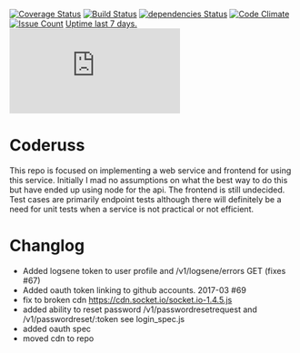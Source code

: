 [![Coverage Status](https://coveralls.io/repos/github/russjohnson09/coderuss/badge.svg?branch=master)](https://coveralls.io/github/russjohnson09/coderuss?branch=master)
[![Build Status](https://secure.travis-ci.org/russjohnson09/coderuss.png?branch=master)](https://travis-ci.org/russjohnson09/coderuss)
[![dependencies Status](https://david-dm.org/russjohnson09/coderuss/status.svg)](https://david-dm.org/russjohnson09/coderuss)
[![Code Climate](https://codeclimate.com/github/russjohnson09/coderuss/badges/gpa.svg)](https://codeclimate.com/github/russjohnson09/coderuss)
[![Issue Count](https://codeclimate.com/github/russjohnson09/coderuss/badges/issue_count.svg)](https://codeclimate.com/github/russjohnson09/coderuss)
[Uptime last 7 days.](https://coderuss.herokuapp.com ) [![Statuscake Uptime Monitoring](https://app.statuscake.com/button/index.php?Track=BVzY2dDKip&Days=7&Design=6)](https://codeclimate.com/github/russjohnson09/coderuss)

Coderuss
===============================
This repo is focused on implementing a web service and frontend
for using this service. Initially I mad no assumptions on what
the best way to do this but have ended up using node for
the api. The frontend is still undecided. Test cases are primarily
endpoint tests although there will definitely be a need for
unit tests when a service is not practical or not efficient.


Changlog
=============
* Added logsene token to user profile and /v1/logsene/errors GET (fixes #67)
* Added oauth token linking to github accounts. 2017-03 #69
* fix to broken cdn https://cdn.socket.io/socket.io-1.4.5.js
* added ability to reset password /v1/passwordresetrequest and /v1/passwordreset/:token see login_spec.js
* added oauth spec
* moved cdn to repo
